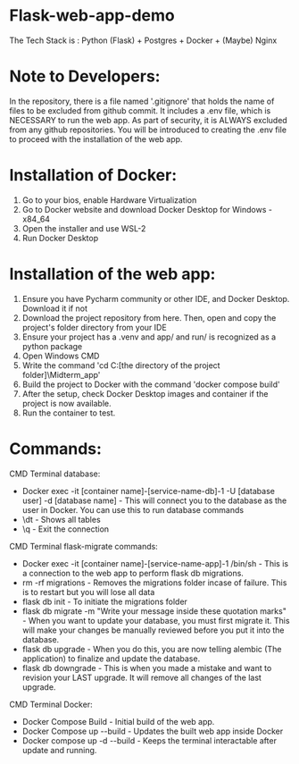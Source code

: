 # Flask-web-app-demo

The Tech Stack is : Python (Flask) + Postgres + Docker + (Maybe) Nginx

# Note to Developers:
In the repository, there is a file named '.gitignore' that holds the name of files to be excluded from github commit.
It includes a .env file, which is NECESSARY to run the web app. As part of security, it is ALWAYS excluded from any github repositories.
You will be introduced to creating the .env file to proceed with the installation of the web app.

# Installation of Docker:
1. Go to your bios, enable Hardware Virtualization
2. Go to Docker website and download Docker Desktop for Windows - x84_64
3. Open the installer and use WSL-2
4. Run Docker Desktop

# Installation of the web app:
1. Ensure you have Pycharm community or other IDE, and Docker Desktop. Download it if not
2. Download the project repository from here. Then, open and copy the project's folder directory from your IDE
3. Ensure your project has a .venv and app/ and run/ is recognized as a python package
4. Open Windows CMD
5. Write the command 'cd C:\[the directory of the project folder]\Midterm_app'
6. Build the project to Docker with the command 'docker compose build'
7. After the setup, check Docker Desktop images and container if the project is now available.
8. Run the container to test.

# Commands:
CMD Terminal database:
- Docker exec -it [container name]-[service-name-db]-1 -U [database user] -d [database name] - This will connect you to the database as the user in Docker. You can use this to run database commands
- \dt - Shows all tables
- \q - Exit the connection

CMD Terminal flask-migrate commands:
- Docker exec -it [container name]-[service-name-app]-1 /bin/sh - This is a connection to the web app to perform flask db migrations.
- rm -rf migrations - Removes the migrations folder incase of failure. This is to restart but you will lose all data
- flask db init - To initiate the migrations folder
- flask db migrate -m "Write your message inside these quotation marks" - When you want to update your database, you must first migrate it. This will make your changes be manually reviewed before you put it into the database.
- flask db upgrade - When you do this, you are now telling alembic (The application) to finalize and update the database.
- flask db downgrade - This is when you made a mistake and want to revision your LAST upgrade. It will remove all changes of the last upgrade.

CMD Terminal Docker:
- Docker Compose Build - Initial build of the web app.
- Docker Compose up --build - Updates the built web app inside Docker
- Docker compose up -d --build - Keeps the terminal interactable after update and running.
